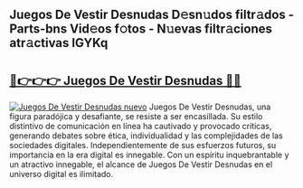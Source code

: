 ## Juegos De Vestir Desnudas D𝚎sn𝚞dos filtr𝚊dos - Parts-bns Vid𝚎os f𝚘tos - N𝚞evas filtr𝚊ciones atr𝚊ctivas lGYKq

# <h2><a href="http://mb40yfm.tromn.icu/?c=Juegos+De+Vestir+Desnudas">🔗👉👉👉 Juegos De Vestir Desnudas 🔗🔗</a></h2>

[![Juegos De Vestir Desnudas nuevo](https://i.imgur.com/pEAQMta.gif)](http://mb40yfm.tromn.icu/?c=Juegos+De+Vestir+Desnudas)
Juegos De Vestir Desnudas, una figura paradójica y desafiante, se resiste a ser encasillada. Su estilo distintivo de comunicación en línea ha cautivado y provocado críticas, generando debates sobre ética, individualidad y las complejidades de las sociedades digitales. Independientemente de sus esfuerzos futuros, su importancia en la era digital es innegable. Con un espíritu inquebrantable y un atractivo innegable, el alcance de Juegos De Vestir Desnudas en el universo digital es ilimitado.
